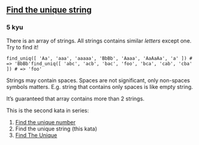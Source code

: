 <h2><a href=https://www.codewars.com/kata/585d8c8a28bc7403ea0000c3/train/python target="_blank">Find the unique string</a></h2><h3>5 kyu</h3><p>There is an array of strings. All strings contains similar <em>letters</em> except one. Try to find it!</p><pre style="display: none;"><code class="language-javascript"><span class="cm-variable">findUniq</span>([ <span class="cm-string">'Aa'</span>, <span class="cm-string">'aaa'</span>, <span class="cm-string">'aaaaa'</span>, <span class="cm-string">'BbBb'</span>, <span class="cm-string">'Aaaa'</span>, <span class="cm-string">'AaAaAa'</span>, <span class="cm-string">'a'</span> ]) <span class="cm-operator">===</span> <span class="cm-string">'BbBb'</span><span class="cm-variable">findUniq</span>([ <span class="cm-string">'abc'</span>, <span class="cm-string">'acb'</span>, <span class="cm-string">'bac'</span>, <span class="cm-string">'foo'</span>, <span class="cm-string">'bca'</span>, <span class="cm-string">'cab'</span>, <span class="cm-string">'cba'</span> ]) <span class="cm-operator">===</span> <span class="cm-string">'foo'</span></code></pre><pre style="display: none;"><code class="language-php"><span class="cm-variable">find_uniq</span>([ <span class="cm-string">'Aa'</span>, <span class="cm-string">'aaa'</span>, <span class="cm-string">'aaaaa'</span>, <span class="cm-string">'BbBb'</span>, <span class="cm-string">'Aaaa'</span>, <span class="cm-string">'AaAaAa'</span>, <span class="cm-string">'a'</span> ]); <span class="cm-comment">// =&gt; 'BbBb'</span><span class="cm-variable">find_uniq</span>([ <span class="cm-string">'abc'</span>, <span class="cm-string">'acb'</span>, <span class="cm-string">'bac'</span>, <span class="cm-string">'foo'</span>, <span class="cm-string">'bca'</span>, <span class="cm-string">'cab'</span>, <span class="cm-string">'cba'</span> ]); <span class="cm-comment">// =&gt; 'foo'</span></code></pre><pre><code class="language-python"><span class="cm-variable">find_uniq</span>([ <span class="cm-string">'Aa'</span>, <span class="cm-string">'aaa'</span>, <span class="cm-string">'aaaaa'</span>, <span class="cm-string">'BbBb'</span>, <span class="cm-string">'Aaaa'</span>, <span class="cm-string">'AaAaAa'</span>, <span class="cm-string">'a'</span> ]) <span class="cm-comment"># =&gt; 'BbBb'</span><span class="cm-variable">find_uniq</span>([ <span class="cm-string">'abc'</span>, <span class="cm-string">'acb'</span>, <span class="cm-string">'bac'</span>, <span class="cm-string">'foo'</span>, <span class="cm-string">'bca'</span>, <span class="cm-string">'cab'</span>, <span class="cm-string">'cba'</span> ]) <span class="cm-comment"># =&gt; 'foo'</span></code></pre><pre style="display: none;"><code class="language-cobol">      FindUniq([ <span class="cm-string">'</span><span class="cm-string">Aa'</span>, <span class="cm-string">'</span><span class="cm-string">aaa'</span>, <span class="cm-string">'</span><span class="cm-string">aaaaa'</span>, <span class="cm-string">'</span><span class="cm-string">BbBb'</span>, <span class="cm-string">'</span><span class="cm-string">Aaaa'</span>, <span class="cm-string">'</span><span class="cm-string">AaAaAa'</span>, <span class="cm-string">'</span><span class="cm-string">a'</span> ])      <span class="cm-comment">* =&gt; result = 'BbBb'</span>      FindUniq([ <span class="cm-string">'</span><span class="cm-string">abc'</span>, <span class="cm-string">'</span><span class="cm-string">acb'</span>, <span class="cm-string">'</span><span class="cm-string">bac'</span>, <span class="cm-string">'</span><span class="cm-string">foo'</span>, <span class="cm-string">'</span><span class="cm-string">bca'</span>, <span class="cm-string">'</span><span class="cm-string">cab'</span>, <span class="cm-string">'</span><span class="cm-string">cba'</span> ])      <span class="cm-comment">* =&gt; result = 'foo'</span></code></pre><p>Strings may contain spaces. Spaces are not significant, only non-spaces symbols matters. E.g. string that contains only spaces is like empty string.</p><p>It’s guaranteed that array contains more than 2 strings.</p><p>This is the second kata in series:</p><ol><li><a href="https://www.codewars.com/kata/585d7d5adb20cf33cb000235" data-turbolinks="false" target="_blank">Find the unique number</a></li><li>Find the unique string (this kata)</li><li><a href="https://www.codewars.com/kata/5862e0db4f7ab47bed0000e5" data-turbolinks="false" target="_blank">Find The Unique</a></li></ol>